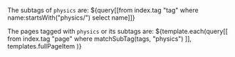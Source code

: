 The subtags of `physics` are:
${query[[from index.tag "tag" where name:startsWith("physics/") select name]]}

The pages tagged with `physics` or its subtags are:
${template.each(query[[
  from index.tag "page"
  where matchSubTag(tags, "physics")
]], templates.fullPageItem
)}
